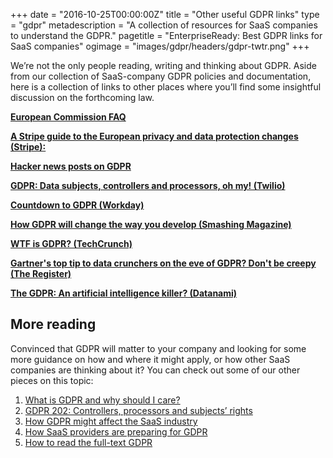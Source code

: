 +++
date = "2016-10-25T00:00:00Z"
title = "Other useful GDPR links"
type = "gdpr"
metadescription = "A collection of resources for SaaS companies to understand the GDPR."
pagetitle = "EnterpriseReady: Best GDPR links for SaaS companies"
ogimage = "images/gdpr/headers/gdpr-twtr.png"
+++

We’re not the only people reading, writing and thinking about GDPR. Aside from our collection of SaaS-company GDPR policies and documentation, here is a collection of links to other places where you’ll find some insightful discussion on the forthcoming law.

**[European Commission FAQ](https://ec.europa.eu/info/law/law-topic/data-protection/reform_en)**

**[A Stripe guide to the European privacy and data protection changes (Stripe):](https://stripe.com/guides/general-data-protection-regulation#stripe-and-the-gdpr)**

**[Hacker news posts on GDPR](https://hn.algolia.com/?utm_source=opensearch&utm_medium=search&utm_campaign=opensearch&query=gdpr&sort=byPopularity&prefix&page=0&dateRange=all&type=story)**

**[GDPR: Data subjects, controllers and processors, oh my! (Twilio)](https://www.twilio.com/blog/2017/10/gdpr-data-subjects-controllers-processors.html)**

**[Countdown to GDPR (Workday)](https://blogs.workday.com/countdown-to-gdpr/)**

**[How GDPR will change the way you develop (Smashing Magazine)](https://www.smashingmagazine.com/2018/02/gdpr-for-web-developers/)**

**[WTF is GDPR? (TechCrunch)](https://techcrunch.com/2018/01/20/wtf-is-gdpr/)**

**[Gartner's top tip to data crunchers on the eve of GDPR? Don't be creepy (The Register)](https://www.theregister.co.uk/2018/03/20/gdpr_advice_data_processing)**

**[The GDPR: An artificial intelligence killer? (Datanami)](https://www.datanami.com/2018/02/27/gdpr-artificial-intelligence-killer)**

## More reading
Convinced that GDPR will matter to your company and looking for some more guidance on how and where it might apply, or how other SaaS companies are thinking about it? You can check out some of our other pieces on this topic:

1. [What is GDPR and why should I care?](/gdpr/what-is-gdpr)
1. [GDPR 202: Controllers, processors and subjects’ rights](/gdpr/gdpr-202)
1. [How GDPR might affect the SaaS industry](/gdpr/gdpr-saas)
1. [How SaaS providers are preparing for GDPR](/gdpr/preparing-for-gdpr)
1. [How to read the full-text GDPR](/gdpr/how-to-read-gdpr)

